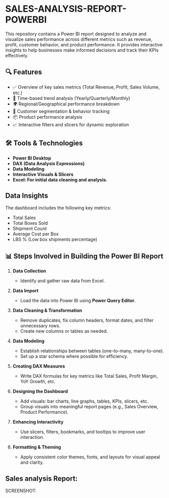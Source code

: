 # SALES-ANALYSIS-REPORT-POWERBI

This repository contains a Power BI report designed to analyze and visualize sales performance across different metrics such as revenue, profit, customer behavior, and product performance. It provides interactive insights to help businesses make informed decisions and track their KPIs effectively.

## 🔍 Features

- ✅ Overview of key sales metrics (Total Revenue, Profit, Sales Volume, etc.)
- 📆 Time-based trend analysis (Yearly/Quarterly/Monthly)
- 🌍 Regional/Geographical performance breakdown
- 🧍 Customer segmentation & behavior tracking
- 📦 Product performance analysis
- 📈 Interactive filters and slicers for dynamic exploration

## 🛠️ Tools & Technologies

- **Power BI Desktop**
- **DAX (Data Analysis Expressions)**
- **Data Modeling**
- **Interactive Visuals & Slicers**
- **Excel: For initial data cleaning and analysis.**

## Data Insights
The dashboard includes the following key metrics:

- Total Sales
- Total Boxes Sold
- Shipment Count
- Average Cost per Box
- LBS % (Low box shipments percentage)

## 📊 Steps Involved in Building the Power BI Report

1. **Data Collection**
   - Identify and gather raw data from Excel.
     
2. **Data Import**
   - Load the data into Power BI using **Power Query Editor**.

3. **Data Cleaning & Transformation**
   - Remove duplicates, fix column headers, format dates, and filter unnecessary rows.
   - Create new columns or tables as needed.

4. **Data Modeling**
   - Establish relationships between tables (one-to-many, many-to-one).
   - Set up a star schema where possible for efficiency.

5. **Creating DAX Measures**
   - Write DAX formulas for key metrics like Total Sales, Profit Margin, YoY Growth, etc.

6. **Designing the Dashboard**
   - Add visuals: bar charts, line graphs, tables, KPIs, slicers, etc.
   - Group visuals into meaningful report pages (e.g., Sales Overview, Product Performance).

7. **Enhancing Interactivity**
   - Use slicers, filters, bookmarks, and tooltips to improve user interaction.

8. **Formatting & Theming**
   - Apply consistent color themes, fonts, and layouts for visual appeal and clarity.

## Sales analysis Report:

SCREENSHOT:
  
  
